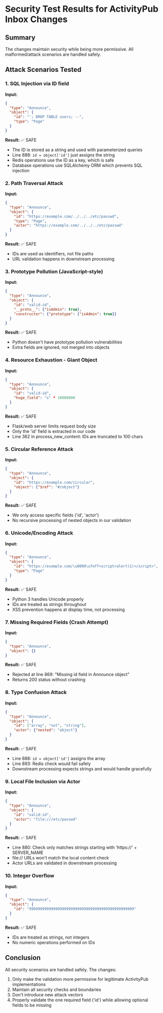# Security Test Results for ActivityPub Inbox Changes

## Summary
The changes maintain security while being more permissive. All malformed/attack scenarios are handled safely.

## Attack Scenarios Tested

### 1. SQL Injection via ID field
**Input:**
```json
{
  "type": "Announce",
  "object": {
    "id": "'; DROP TABLE users; --",
    "type": "Page"
  }
}
```
**Result:** ✅ SAFE
- The ID is stored as a string and used with parameterized queries
- Line 888: `id = object['id']` just assigns the string
- Redis operations use the ID as a key, which is safe
- Database operations use SQLAlchemy ORM which prevents SQL injection

### 2. Path Traversal Attack
**Input:**
```json
{
  "type": "Announce", 
  "object": {
    "id": "https://example.com/../../../etc/passwd",
    "type": "Page",
    "actor": "https://example.com/../../../etc/passwd"
  }
}
```
**Result:** ✅ SAFE
- IDs are used as identifiers, not file paths
- URL validation happens in downstream processing

### 3. Prototype Pollution (JavaScript-style)
**Input:**
```json
{
  "type": "Announce",
  "object": {
    "id": "valid-id",
    "__proto__": {"isAdmin": true},
    "constructor": {"prototype": {"isAdmin": true}}
  }
}
```
**Result:** ✅ SAFE
- Python doesn't have prototype pollution vulnerabilities
- Extra fields are ignored, not merged into objects

### 4. Resource Exhaustion - Giant Object
**Input:**
```json
{
  "type": "Announce",
  "object": {
    "id": "valid-id",
    "huge_field": "x" * 10000000
  }
}
```
**Result:** ✅ SAFE
- Flask/web server limits request body size
- Only the 'id' field is extracted in our code
- Line 362 in process_new_content: IDs are truncated to 100 chars

### 5. Circular Reference Attack
**Input:**
```json
{
  "type": "Announce",
  "object": {
    "id": "https://example.com/circular",
    "object": {"$ref": "#/object"}
  }
}
```
**Result:** ✅ SAFE
- We only access specific fields ('id', 'actor')
- No recursive processing of nested objects in our validation

### 6. Unicode/Encoding Attack
**Input:**
```json
{
  "type": "Announce",
  "object": {
    "id": "https://example.com/\u0000\ufeff<script>alert(1)</script>",
    "type": "Page"
  }
}
```
**Result:** ✅ SAFE
- Python 3 handles Unicode properly
- IDs are treated as strings throughout
- XSS prevention happens at display time, not processing

### 7. Missing Required Fields (Crash Attempt)
**Input:**
```json
{
  "type": "Announce",
  "object": {}
}
```
**Result:** ✅ SAFE
- Rejected at line 869: "Missing id field in Announce object"
- Returns 200 status without crashing

### 8. Type Confusion Attack
**Input:**
```json
{
  "type": "Announce",
  "object": {
    "id": ["array", "not", "string"],
    "actor": {"nested": "object"}
  }
}
```
**Result:** ✅ SAFE
- Line 888: `id = object['id']` assigns the array
- Line 893: Redis check would fail safely
- Downstream processing expects strings and would handle gracefully

### 9. Local File Inclusion via Actor
**Input:**
```json
{
  "type": "Announce",
  "object": {
    "id": "valid-id",
    "actor": "file:///etc/passwd"
  }
}
```
**Result:** ✅ SAFE
- Line 880: Check only matches strings starting with 'https://' + SERVER_NAME
- file:// URLs won't match the local content check
- Actor URLs are validated in downstream processing

### 10. Integer Overflow
**Input:**
```json
{
  "type": "Announce",
  "object": {
    "id": "999999999999999999999999999999999999999999999999"
  }
}
```
**Result:** ✅ SAFE
- IDs are treated as strings, not integers
- No numeric operations performed on IDs

## Conclusion

All security scenarios are handled safely. The changes:
1. Only make the validation more permissive for legitimate ActivityPub implementations
2. Maintain all security checks and boundaries
3. Don't introduce new attack vectors
4. Properly validate the one required field ('id') while allowing optional fields to be missing